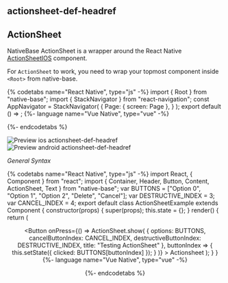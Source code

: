 ## actionsheet-def-headref
## ActionSheet

NativeBase ActionSheet is a wrapper around the React Native [ActionSheetIOS](http://facebook.github.io/react-native/releases/0.44/docs/actionsheetios.html) component.

For `ActionSheet` to work, you need to wrap your topmost component inside `<Root>` from native-base.

{% codetabs name="React Native", type="js" -%}
import { Root } from "native-base";
import { StackNavigator } from "react-navigation";
const AppNavigator = StackNavigator(
  {
    Page: { screen: Page },
  }
);
export default () =>
  <Root>
    <AppNavigator />
  </Root>;
{%- language name="Vue Native", type="vue" -%}
<template>
  <root>
    <app-navigation></app-navigation>
  </root>
</template>
<script>
import { Root } from "native-base";
import { StackNavigator } from "vue-native-router";
const AppNavigation = StackNavigator(
  {
    Page: { screen: Page },
  }
);
export default {
  components: { Root, AppNavigation }
};
</script>
{%- endcodetabs %}


![Preview ios actionsheet-def-headref](https://github.com/GeekyAnts/NativeBase-KitchenSink/raw/v2.6.1/screenshots/ios/actionsheet.gif)
![Preview android actionsheet-def-headref](https://github.com/GeekyAnts/NativeBase-KitchenSink/raw/v2.6.1/screenshots/android/actionsheet.gif)

*General Syntax*

{% codetabs name="React Native", type="js" -%}
import React, { Component } from "react";
import { Container, Header, Button, Content, ActionSheet, Text } from "native-base";
var BUTTONS = ["Option 0", "Option 1", "Option 2", "Delete", "Cancel"];
var DESTRUCTIVE_INDEX = 3;
var CANCEL_INDEX = 4;
export default class ActionSheetExample extends Component {
  constructor(props) {
    super(props);
    this.state = {};
  }
  render() {
    return (
      <Container>
        <Header />
        <Content padder>
          <Button
            onPress={() =>
            ActionSheet.show(
              {
                options: BUTTONS,
                cancelButtonIndex: CANCEL_INDEX,
                destructiveButtonIndex: DESTRUCTIVE_INDEX,
                title: "Testing ActionSheet"
              },
              buttonIndex => {
                this.setState({ clicked: BUTTONS[buttonIndex] });
              }
            )}
          >
            <Text>Actionsheet</Text>
          </Button>
        </Content>
      </Container>
    );
  }
}
{%- language name="Vue Native", type="vue" -%}
<template>
  <nb-container>
    <nb-header/>
    <nb-content padder>
      <nb-button :onPress="handleBtnPress">
        <nb-text>Actionsheet</nb-text>
      </nb-button>
    </nb-content>
  </nb-container>
</template>

<script>
import { ActionSheet } from "native-base";
export default {
  data: function() {
    return {
      btnOptions: ["Option 0", "Option 1", "Option 2", "Delete", "Cancel"],
      optionCancelIndex: 4,
      optionDestructiveIndex: 3,
      clicked: 0
    };
  },
  methods: {
    handleBtnPress: function() {
      ActionSheet.show(
        {
          options: this.btnOptions,
          cancelButtonIndex: this.optionCancelIndex,
          destructiveButtonIndex: this.optionDestructiveIndex,
          title: "Select An Option"
        },
        buttonIndex => {
          this.clicked = this.btnOptions[buttonIndex];
        }
      );
    }
  }
};
</script>
{%- endcodetabs %}
<br />
